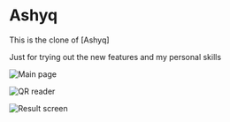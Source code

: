 # Ashyq
This is the clone of [Ashyq]

Just for trying out the new features and my personal skills  

![Main page](hhttps://github.com/dzhusipov/zhabyq/blob/11f8784c064f0d85176b828fcbb894afaae3cd58/screenshots/main_page.png)

![QR reader](hhttps://github.com/dzhusipov/zhabyq/blob/11f8784c064f0d85176b828fcbb894afaae3cd58/screenshots/qr_reader.png)

![Result screen](hhttps://github.com/dzhusipov/zhabyq/blob/11f8784c064f0d85176b828fcbb894afaae3cd58/screenshots/result_screen.png)